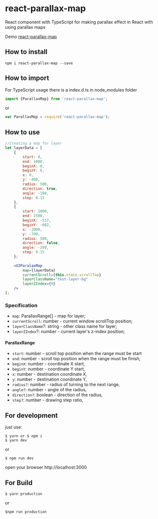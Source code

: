 # react-parallax-map

React component with TypeScript for making parallax effect in React with using parallax maps

Demo [react-parallax-map](http://parallax.egorov.pw/)

## How to install
```
npm i react-parallax-map --save
```

## How to import
For TypeScript usage there is a index.d.ts in node_modules folder
```typescript
import {ParallaxMap} from 'react-parallax-map';
```

or

```javascript
var ParallaxMap = require('react-parallax-map');
```

## How to use
```jsx harmony
//Creating a map for layer
let layerData = [
	{
		start: 0,
		end: 1000,
		beginX: 0,
		beginY: 0,
		x: 0,
		y: -400,
		radius: 500,
		direction: true,
		angle: -100,
		step: 0.15
	},
	{
		start: 1000,
		end: 2500,
		beginX: -537,
		beginY: -682,
		x: -2000,
		y: -700,
		radius: 500,
		direction: false,
		angle: -280,
		step: 0.15
	};
	
    <UIParalaxMap
        map={layerData}
        currentScroll={this.state.scrollTop}
        layerClassName="test-layer-bg"
        layerZIndex={0}
    />
];
```

### Specification

* `map`: ParallaxRange[] - map for layer;
* `currentScroll`: number - current window scrollTop position;
* `layerClassName`?: string - other class name for layer;
* `layerZIndex`?: number  - current layer's z-index position;

#### ParallaxRange

* `start`: number - scroll top position when the range must be start
* `end`: number - scroll top position when the range must be finish,
* `beginX`: number - coordinate X start,
* `beginY`: number - coordinate Y start,
* `x`: number - destination coordinate X,
* `y`: number - destination coordinate Y,
* `radius?`: number - radius of turning to the next range,
* `angle?`: number - angle of the radius,
* `direction?`: boolean - direction of the radius,
* `step?`: number - drawing step ratio,


## For development
just use:

```
$ yarn or $ npm i
$ yarn dev
```
or
```
$ npm run dev
```

open your browser http://localhost:3000

## For Build
```
$ yarn production
```
or 
```
$npm run production
```
